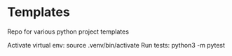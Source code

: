 # Templates
Repo for various python project templates


Activate virtual env: source .venv/bin/activate
Run tests: python3 -m pytest
